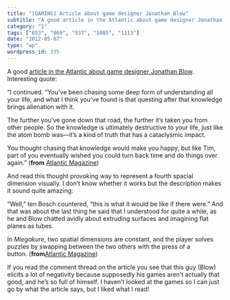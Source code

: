 ```yaml
---
title: "[GAMING] Article about game designer Jonathan Blow"
subtitle: "A good article in the Atlantic about game designer Jonathan Blow"
category: "1"
tags: ["653", "869", "937", "1085", "1113"]
date: "2012-05-07"
type: "wp"
wordpress_id: 335
---
```

A good [article in the Atlantic about game designer Jonathan Blow](http://www.theatlantic.com/magazine/archive/2012/05/the-most-dangerous-gamer/8928/). Interesting quote:

> 
“I continued. “You’ve been chasing some deep form of understanding all your life, and what I think you’ve found is that questing after that knowledge brings alienation with it.

The further you’ve gone down that road, the further it’s taken you from other people. So the knowledge is ultimately destructive to your life, just like the atom bomb was—it’s a kind of truth that has a cataclysmic impact.

You thought chasing that knowledge would make you happy, but like Tim, part of you eventually wished you could turn back time and do things over again.” (**from** [Atlantic Magazine](http://www.theatlantic.com/magazine/archive/2012/05/the-most-dangerous-gamer/8928/?single_page=true))

And read this thought provoking way to represent a fourth spacial dimension visually. I don’t know whether it works but the description makes it sound quite amazing:

> 
“Well,” ten Bosch countered, “this is what it would be like if there were.” And that was about the last thing he said that I understood for quite a while, as he and Blow chatted avidly about extruding surfaces and imagining flat planes as tubes.

In *Miegakure*, two spatial dimensions are constant, and the player solves puzzles by swapping between the two others with the press of a button. (**from**[Atlantic Magazine](http://www.theatlantic.com/magazine/archive/2012/05/the-most-dangerous-gamer/8928/?single_page=true))

If you read the comment thread on the article you see that this guy (Blow) elicits a lot of negativity because supposedly his games aren’t actually that good, and he’s so full of himself. I haven’t looked at the games so I can just go by what the article says, but I liked what I read!